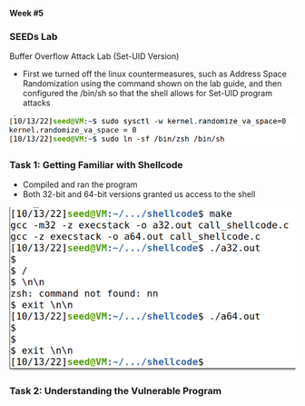 **Week #5** 

### **SEEDs Lab**
Buffer Overflow Attack Lab (Set-UID Version)

- First we turned off the linux countermeasures, such as Address Space Randomization using the command shown on the lab guide, and then configured the /bin/sh so that the shell allows for Set-UID program attacks

![Terminal print countermeasures](/images/Logbook5%20images/countermeasures.png)


### **Task 1: Getting Familiar with Shellcode** 

- Compiled and ran the program 
- Both 32-bit and 64-bit versions granted us access to the shell

![Terminal print task1](/images/Logbook5%20images/task1.png)


### **Task 2: Understanding the Vulnerable Program** 

